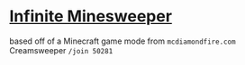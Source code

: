 
# [Infinite Minesweeper](https://github.com/Vulae/infinite-minesweeper)

based off of a Minecraft game mode from `mcdiamondfire.com` Creamsweeper `/join 50281`
